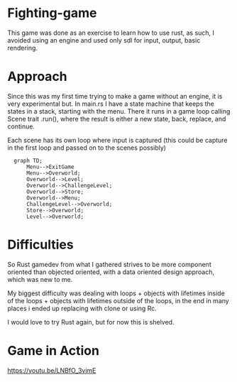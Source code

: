 # Fighting-game

This game was done as an exercise to learn how to use rust, as such, I avoided using an engine and used only sdl for input, output, basic rendering.

# Approach

Since this was my first time trying to make a game without an engine, it is very experimental but.
In main.rs I have a state machine that keeps the states in a stack, starting with the menu.
There it runs in a game loop calling Scene trait .run(), where the result is either a new state, back, replace, and continue.

Each scene has its own loop where input is captured (this could be capture in the first loop and passed on to the scenes possibly)

```mermaid
  graph TD;
      Menu-->ExitGame
      Menu-->Overworld;
      Overworld-->Level;
      Overworld-->ChallengeLevel;
      Overworld-->Store;
      Overworld-->Menu;
      ChallengeLevel-->Overworld;
      Store-->Overworld;
      Level-->Overworld;
```



# Difficulties

So Rust gamedev from what I gathered strives to be more component oriented than objected oriented, with a data oriented design approach, which was new to me.

My biggest difficulty was dealing with loops + objects with lifetimes inside of the loops + objects with lifetimes outside of the loops, in the end in many places i ended up replacing with clone or using Rc.

I would love to try Rust again, but for now this is shelved.


# Game in Action
https://youtu.be/LNBfO_3vjmE



